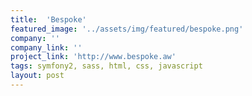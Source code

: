 ```yaml
---
title:  'Bespoke'
featured_image: '../assets/img/featured/bespoke.png'
company: ''
company_link: ''
project_link: 'http://www.bespoke.aw'
tags: symfony2, sass, html, css, javascript
layout: post
---
```

